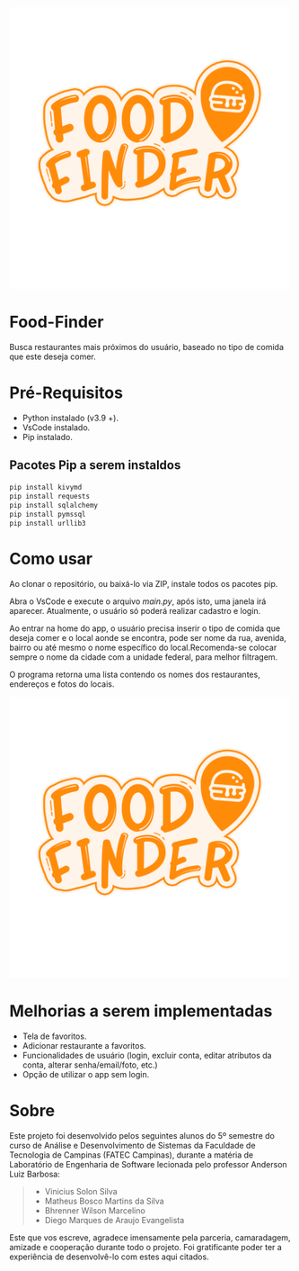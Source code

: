 <img src="https://raw.githubusercontent.com/vinicius-solon-silva/Food-Finder/main/img/FoodFinder.png" alt="drawing" width="500"/>

# Food-Finder
Busca restaurantes mais próximos do usuário, baseado no tipo de comida que este deseja comer.

# Pré-Requisitos
- Python instalado (v3.9 +).
- VsCode instalado.
- Pip instalado.

## Pacotes Pip a serem instaldos
```
pip install kivymd
pip install requests
pip install sqlalchemy
pip install pymssql
pip install urllib3
```

# Como usar

Ao clonar o repositório, ou baixá-lo via ZIP, instale todos os pacotes pip.

Abra o VsCode e execute o arquivo *main.py*, após isto, uma janela irá aparecer. Atualmente, o usuário só poderá realizar cadastro e login.

Ao entrar na home do app, o usuário precisa inserir o tipo de comida que deseja comer e o local aonde se encontra, pode ser nome da rua, avenida, bairro ou até mesmo o nome específico do local.Recomenda-se colocar sempre o nome da cidade com a unidade federal, para melhor filtragem.

O programa retorna uma lista contendo os nomes dos restaurantes, endereços e fotos do locais.

<img src="https://raw.githubusercontent.com/vinicius-solon-silva/Food-Finder/main/img/FoodFinder.png" alt="drawing" width="500"/>


# Melhorias a serem implementadas
- Tela de favoritos.
- Adicionar restaurante a favoritos.
- Funcionalidades de usuário (login, excluir conta, editar atributos da conta, alterar senha/email/foto, etc.)
- Opção de utilizar o app sem login.

# Sobre 
Este projeto foi desenvolvido pelos seguintes alunos do 5º semestre do curso de Análise e Desenvolvimento de Sistemas da Faculdade de Tecnologia de Campinas (FATEC Campinas), durante a matéria de Laboratório de Engenharia de Software lecionada pelo professor Anderson Luiz Barbosa:

>- Vinicius Solon Silva
>- Matheus Bosco Martins da Silva
>- Bhrenner Wilson Marcelino 
>- Diego Marques de Araujo Evangelista

Este que vos escreve, agradece imensamente pela parceria, camaradagem, amizade e cooperação durante todo o projeto. Foi gratificante poder ter a experiência de desenvolvê-lo com estes aqui citados.
